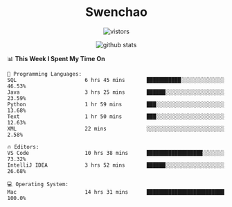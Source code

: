 <h1 align="center">Swenchao</h3>

<p align="center">
  <img src="https://visitor-badge.glitch.me/badge?page_id=Swenchao" alt="vistors" />
</p>

<p align="center">
  <img src="https://github-readme-stats.vercel.app/api?username=Swenchao&count_private=true&show_icons=true&theme=vue-dark&hide_title=true" alt="github stats" />
</p>

<!--START_SECTION:waka-->
📊 **This Week I Spent My Time On** 

```text
💬 Programming Languages: 
SQL                      6 hrs 45 mins       ███████████░░░░░░░░░░░░░░   46.53% 
Java                     3 hrs 25 mins       ██████░░░░░░░░░░░░░░░░░░░   23.59% 
Python                   1 hr 59 mins        ███░░░░░░░░░░░░░░░░░░░░░░   13.68% 
Text                     1 hr 50 mins        ███░░░░░░░░░░░░░░░░░░░░░░   12.63% 
XML                      22 mins             ░░░░░░░░░░░░░░░░░░░░░░░░░   2.58%

🔥 Editors: 
VS Code                  10 hrs 38 mins      ██████████████████░░░░░░░   73.32% 
IntelliJ IDEA            3 hrs 52 mins       ██████░░░░░░░░░░░░░░░░░░░   26.68%

💻 Operating System: 
Mac                      14 hrs 31 mins      █████████████████████████   100.0%

```


<!--END_SECTION:waka-->
